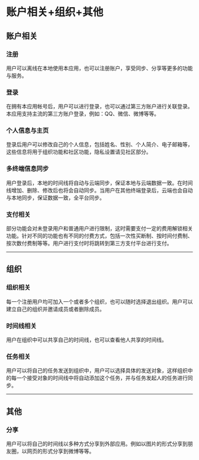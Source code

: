 # 账户相关+组织+其他

## 账户相关

### 注册

用户可以离线在本地使用本应用，也可以注册账户，享受同步、分享等更多的功能与服务。

### 登录

在拥有本应用帐号后，用户可以进行登录，也可以通过第三方账户进行关联登录。本应用支持主流的第三方账户登录，例如：QQ、微信、微博等等。

### 个人信息与主页

登录后用户可以修改自己的个人信息，包括姓名、性别、个人简介、电子邮箱等，这些信息将用于组织功能和社区功能，隐私设置请见社区部分。

### 多终端信息同步

用户登录后，本地的时间线将自动与云端同步，保证本地与云端数据一致。在时间线增加、删除、修改后也将会自动同步。当用户在其他终端登录后，云端也会自动与本地同步，保证数据一致，全平台同步。

### 支付相关

部分功能会对未登录用户和普通用户进行限制，这时需要支付一定的费用解锁相关功能。针对不同的功能也有不同的付费方式，包括一次性买断制、按时间付费制、按次数付费制等等。用户进行支付时将跳转到第三方支付平台进行支付。

---

## 组织

### 组织相关

每一个注册用户均可加入一个或者多个组织，也可以随时选择退出组织。用户可以建立自己的组织并邀请成员或者删除成员。

### 时间线相关

用户在组织中可以共享自己的时间线，也可以查看他人共享的时间线。

### 任务相关

用户可以将自己的任务发送到组织中，用户可以选择具体的发送对象，这样组织中的每一个接受对象的时间线中将自动添加这个任务，并与任务发起人的任务进行同步。

---

## 其他

### 分享

用户可以将自己的时间线以多种方式分享到外部应用。例如以图片的形式分享到朋友圈，以网页的形式分享到微博等等。